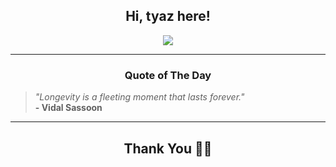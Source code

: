 <h2 align="center"> Hi, tyaz here!</h2>

<p align="center">
<a href="https://github.com/tyazx" alt="github streak"><img src="https://dvst-streak.herokuapp.com/?user=tyazx&theme=tokyonight&fire=DD472C"></a>
</p>

<hr>
<h3 align="center">Quote of The Day</h3>
<p align="center">
<blockquote>
<i>"Longevity is a fleeting moment that lasts forever."</i>
<br>
<b>- Vidal Sassoon</b>
</blockquote>
</p>


<hr>
<h2 align="center">Thank You 🙏🏼</h2>
